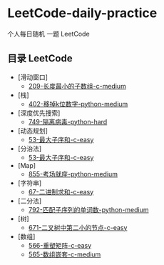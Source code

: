 # LeetCode-daily-practice
个人每日随机 一题 LeetCode


## 目录 LeetCode
- [滑动窗口]
	- [209-长度最小的子数组-c-medium](https://github.com/eastCityZheng/LeetCode-daily-practice/blob/master/LeetCode%20%E7%BB%83%E4%B9%A0%E9%A2%98%E5%86%8C/NO209.md)
- [栈]
	- [402-移掉k位数字-python-medium](https://github.com/eastCityZheng/LeetCode-daily-practice/blob/master/LeetCode%20%E7%BB%83%E4%B9%A0%E9%A2%98%E5%86%8C/NO402.md)
- [深度优先搜索]
	- [749-隔离病毒-python-hard](https://github.com/eastCityZheng/LeetCode-daily-practice/blob/master/LeetCode%20%E7%BB%83%E4%B9%A0%E9%A2%98%E5%86%8C/NO749.md)
- [动态规划]
	- [53-最大子序和-c-easy](https://github.com/eastCityZheng/LeetCode-daily-practice/blob/master/LeetCode%20%E7%BB%83%E4%B9%A0%E9%A2%98%E5%86%8C/NO53.md)
- [分治法]
	- [53-最大子序和-c-easy](https://github.com/eastCityZheng/LeetCode-daily-practice/blob/master/LeetCode%20%E7%BB%83%E4%B9%A0%E9%A2%98%E5%86%8C/NO53_2.md)
- [Map]
	- [855-考场就座-python-medium](https://github.com/eastCityZheng/LeetCode-daily-practice/blob/master/LeetCode%20%E7%BB%83%E4%B9%A0%E9%A2%98%E5%86%8C/NO855.md)
- [字符串]
	- [67-二进制求和-c-easy](https://github.com/eastCityZheng/LeetCode-daily-practice/blob/master/LeetCode%20%E7%BB%83%E4%B9%A0%E9%A2%98%E5%86%8C/NO67.md)
- [二分法]
	- [792-匹配子序列的单词数-python-medium](https://github.com/eastCityZheng/LeetCode-daily-practice/blob/master/LeetCode%20%E7%BB%83%E4%B9%A0%E9%A2%98%E5%86%8C/NO792.md)
- [树]
	- [671-二叉树中第二小的节点-c-easy](https://github.com/eastCityZheng/LeetCode-daily-practice/blob/master/LeetCode%20%E7%BB%83%E4%B9%A0%E9%A2%98%E5%86%8C/NO671.md)
- [数组]
	- [566-重塑矩阵-c-easy](https://github.com/eastCityZheng/LeetCode-daily-practice/blob/master/LeetCode%20%E7%BB%83%E4%B9%A0%E9%A2%98%E5%86%8C/NO566.md)
	- [565-数组嵌套-c-medium](https://github.com/eastCityZheng/LeetCode-daily-practice/blob/master/LeetCode%20%E7%BB%83%E4%B9%A0%E9%A2%98%E5%86%8C/NO565.md)